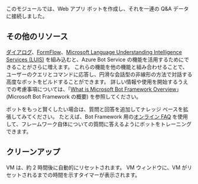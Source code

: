 このモジュールでは、Web アプリ ボットを作成し、それを一連の Q&A データに接続しました。 

## <a name="more-resources"></a>その他のリソース

[ダイアログ](http://aihelpwebsite.com/Blog/EntryId/9/Introduction-To-Using-Dialogs-With-The-Microsoft-Bot-Framework)、[FormFlow](https://blogs.msdn.microsoft.com/uk_faculty_connection/2016/07/14/building-a-microsoft-bot-using-microsoft-bot-framework-using-formflow/)、[Microsoft Language Understanding Intelligence Services (LUIS)](https://docs.botframework.com/node/builder/guides/understanding-natural-language/) を組み込むと、Azure Bot Service の機能を活用するためにできることがさらに増えます。 これらの機能を他の機能と組み合わせることで、ユーザーのクエリとコマンドに応答し、円滑な会話型の非線形の方法で対話する高度なボットをビルドすることができます。 詳しい情報や使用を開始するうえでの考慮事項については、「[What is Microsoft Bot Framework Overview](https://blogs.msdn.microsoft.com/uk_faculty_connection/2016/04/05/what-is-microsoft-bot-framework-overview/)」(Microsoft Bot Framework の概要) を参照してください。 

ボットをもっと賢くしたい場合は、質問と回答を追加してナレッジ ベースを拡張してみてください。 たとえば、Bot Framework 用の[オンライン FAQ](https://docs.microsoft.com/azure/bot-service/bot-service-resources-bot-framework-faq?view=azure-bot-service-3.0) を使用して、フレームワーク自体についての質問に答えるようにボットをトレーニングできます。

## <a name="clean-up"></a>クリーンアップ

VM は、約 2 時間後に自動的にリセットされます。 VM ウィンドウに、VM がリセットされるまでの時間を示すタイマーが表示されます。